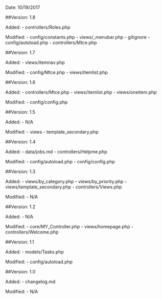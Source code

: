 Date:	 10/19/2017

##Version: 1.8

Added:
	- controllers/Roles.php
	
Modified:
	- config/constants.php
	- views/_menubar.php
	- gitignore
	- config/autoload.php
	- controllers/Mtce.php

##Version: 1.7

Added:
	- views/itemnav.php
	
Modified:
	- config/Mtce.php
        - views/itemlist.php

##Version: 1.6

Added:
	- controllers/Mtce.php
	- views/itemlist.php
	- views/oneitem.php
	
Modified:
	- config/config.php

##Version: 1.5

Added:
	- N/A
	
Modified:
	- views
	    - template_secondary.php

##Version: 1.4

Added:
	- data/jobs.md
        - controllers/Helpme.php
	
Modified:
	- config/autoload.php
        - config/config.php

##Version: 1.3

Added:
	- views/by_category.php
	- views/by_priority.php
	- views/template_secondary.php
	- controllers/Views.php
	
Modified:
	- N/A

##Version: 1.2

Added:
	- N/A
	
Modified:
	- core/MY_Controller.php
        - views/homepage.php
        - controllers/Welcome.php

##Version: 1.1

Added:
	- models/Tasks.php
	
Modified:
	- config/autoload.php

##Version: 1.0

Added:
	- changelog.md
	
Modified:
	- N/A 